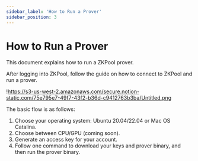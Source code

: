 ```yaml
---
sidebar_label: 'How to Run a Prover'
sidebar_position: 3
---
```


# How to Run a Prover

This document explains how to run a ZKPool prover.

After logging into ZKPool, follow the guide on how to connect to ZKPool and run a prover.

!https://s3-us-west-2.amazonaws.com/secure.notion-static.com/75e795e7-49f7-43f2-b36d-c9412763b3ba/Untitled.png

The basic flow is as follows:

1. Choose your operating system: Ubuntu 20.04/22.04 or Mac OS Catalina.
2. Choose between CPU/GPU (coming soon).
3. Generate an access key for your account.
4. Follow one command to download your keys and prover binary, and then run the prover binary.
